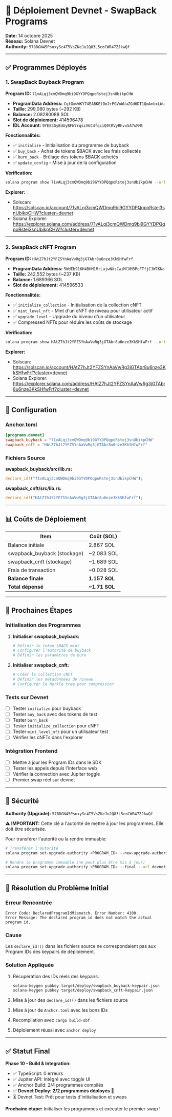 # 🚀 Déploiement Devnet - SwapBack Programs

**Date:** 14 octobre 2025  
**Réseau:** Solana Devnet  
**Authority:** `578DGN45PsuxySc4T5VsZKeJu2Q83L5coCWR47ZJkwQf`

---

## ✅ Programmes Déployés

### 1. SwapBack Buyback Program

**Program ID:** `71vALqj3cmQWDmq9bi9GYYDPQqpoRstej3snUbikpCHW`

- **ProgramData Address:** `CqfGxwWKY74EABKEtDo2rPGVoWUaZGd6DT1QmAnbxLWu`
- **Taille:** 299,080 bytes (~292 KB)
- **Balance:** 2.08280088 SOL
- **Slot de déploiement:** 414596478
- **IDL Account:** `9YE83GyBdUyBFW7rqsiV6C4fqciQ9tRVyRhvx5A7uRMt`

**Fonctionnalités:**
- ✅ `initialize` - Initialisation du programme de buyback
- ✅ `buy_back` - Achat de tokens $BACK avec les frais collectés
- ✅ `burn_back` - Brûlage des tokens $BACK achetés
- ✅ `update_config` - Mise à jour de la configuration

**Vérification:**
```bash
solana program show 71vALqj3cmQWDmq9bi9GYYDPQqpoRstej3snUbikpCHW --url devnet
```

**Explorer:**
- Solscan: https://solscan.io/account/71vALqj3cmQWDmq9bi9GYYDPQqpoRstej3snUbikpCHW?cluster=devnet
- Solana Explorer: https://explorer.solana.com/address/71vALqj3cmQWDmq9bi9GYYDPQqpoRstej3snUbikpCHW?cluster=devnet

---

### 2. SwapBack cNFT Program

**Program ID:** `HAtZ7hJt2YFZSYnAaVwRg3jGTAbr8u6nze3KkSHfwFrf`

- **ProgramData Address:** `5WdEb916H4BHM1MrLajwNXzCwiMCXM3PcFTfjCJW7KNo`
- **Taille:** 242,552 bytes (~237 KB)
- **Balance:** 1.689366 SOL
- **Slot de déploiement:** 414596533

**Fonctionnalités:**
- ✅ `initialize_collection` - Initialisation de la collection cNFT
- ✅ `mint_level_nft` - Mint d'un cNFT de niveau pour utilisateur actif
- ✅ `upgrade_level` - Upgrade du niveau d'un utilisateur
- ✅ Compressed NFTs pour réduire les coûts de stockage

**Vérification:**
```bash
solana program show HAtZ7hJt2YFZSYnAaVwRg3jGTAbr8u6nze3KkSHfwFrf --url devnet
```

**Explorer:**
- Solscan: https://solscan.io/account/HAtZ7hJt2YFZSYnAaVwRg3jGTAbr8u6nze3KkSHfwFrf?cluster=devnet
- Solana Explorer: https://explorer.solana.com/address/HAtZ7hJt2YFZSYnAaVwRg3jGTAbr8u6nze3KkSHfwFrf?cluster=devnet

---

## 🔧 Configuration

### Anchor.toml

```toml
[programs.devnet]
swapback_buyback = "71vALqj3cmQWDmq9bi9GYYDPQqpoRstej3snUbikpCHW"
swapback_cnft = "HAtZ7hJt2YFZSYnAaVwRg3jGTAbr8u6nze3KkSHfwFrf"
```

### Fichiers Source

**swapback_buyback/src/lib.rs:**
```rust
declare_id!("71vALqj3cmQWDmq9bi9GYYDPQqpoRstej3snUbikpCHW");
```

**swapback_cnft/src/lib.rs:**
```rust
declare_id!("HAtZ7hJt2YFZSYnAaVwRg3jGTAbr8u6nze3KkSHfwFrf");
```

---

## 📊 Coûts de Déploiement

| Item | Coût (SOL) |
|------|------------|
| Balance initiale | 2.867 SOL |
| swapback_buyback (stockage) | ~2.083 SOL |
| swapback_cnft (stockage) | ~1.689 SOL |
| Frais de transaction | ~0.028 SOL |
| **Balance finale** | **1.157 SOL** |
| **Total dépensé** | **~1.71 SOL** |

---

## 🎯 Prochaines Étapes

### Initialisation des Programmes

1. **Initialiser swapback_buyback:**
   ```bash
   # Définir le token $BACK mint
   # Configurer l'autorité de buyback
   # Définir les paramètres de burn
   ```

2. **Initialiser swapback_cnft:**
   ```bash
   # Créer la collection cNFT
   # Définir les métadonnées de niveau
   # Configurer le Merkle tree pour compression
   ```

### Tests sur Devnet

- [ ] Tester `initialize` pour buyback
- [ ] Tester `buy_back` avec des tokens de test
- [ ] Tester `burn_back` 
- [ ] Tester `initialize_collection` pour cNFT
- [ ] Tester `mint_level_nft` pour un utilisateur test
- [ ] Vérifier les cNFTs dans l'explorer

### Intégration Frontend

- [ ] Mettre à jour les Program IDs dans le SDK
- [ ] Tester les appels depuis l'interface web
- [ ] Vérifier la connection avec Jupiter toggle
- [ ] Premier swap réel sur devnet

---

## 🔐 Sécurité

**Authority (Upgrade):** `578DGN45PsuxySc4T5VsZKeJu2Q83L5coCWR47ZJkwQf`

⚠️ **IMPORTANT:** Cette clé a l'autorité de mettre à jour les programmes. Elle doit être sécurisée.

Pour transférer l'autorité ou la rendre immuable:
```bash
# Transférer l'autorité
solana program set-upgrade-authority <PROGRAM_ID> --new-upgrade-authority <NEW_AUTHORITY> --url devnet

# Rendre le programme immuable (ne peut plus être mis à jour)
solana program set-upgrade-authority <PROGRAM_ID> --final --url devnet
```

---

## 📝 Résolution du Problème Initial

### Erreur Rencontrée
```
Error Code: DeclaredProgramIdMismatch. Error Number: 4100.
Error Message: The declared program id does not match the actual program id.
```

### Cause
Les `declare_id!()` dans les fichiers source ne correspondaient pas aux Program IDs des keypairs de déploiement.

### Solution Appliquée
1. Récupération des IDs réels des keypairs:
   ```bash
   solana-keygen pubkey target/deploy/swapback_buyback-keypair.json
   solana-keygen pubkey target/deploy/swapback_cnft-keypair.json
   ```

2. Mise à jour des `declare_id!()` dans les fichiers source

3. Mise à jour de `Anchor.toml` avec les bons IDs

4. Recompilation avec `cargo build-sbf`

5. Déploiement réussi avec `anchor deploy`

---

## ✅ Statut Final

**Phase 10 - Build & Integration:**
- ✅ TypeScript: 0 erreurs
- ✅ Jupiter API: Intégré avec toggle UI
- ✅ Anchor Build: 2/4 programmes compilés
- ✅ **Devnet Deploy: 2/2 programmes déployés** 🎉
- ⏳ Devnet Test: Prêt pour tests d'initialisation et swaps

**Prochaine étape:** Initialiser les programmes et exécuter le premier swap !
